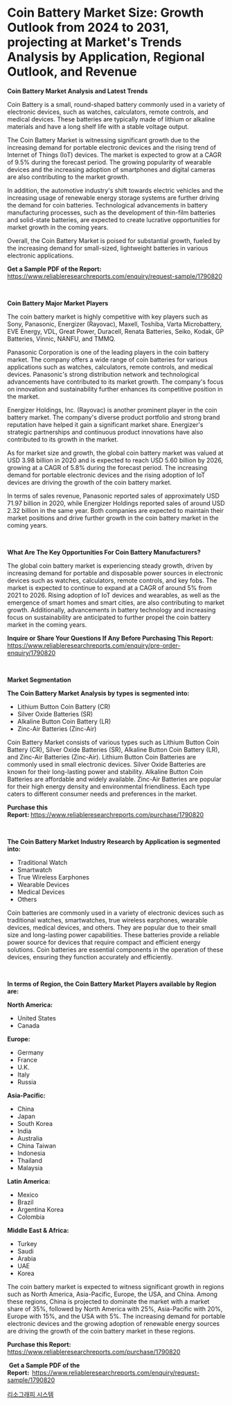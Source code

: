 <p><h1>Coin Battery Market Size: Growth Outlook from 2024 to 2031, projecting at Market's Trends Analysis by Application, Regional Outlook, and Revenue</h1></p><p><strong>Coin Battery Market Analysis and Latest Trends</strong></p>
<p><p>Coin Battery is a small, round-shaped battery commonly used in a variety of electronic devices, such as watches, calculators, remote controls, and medical devices. These batteries are typically made of lithium or alkaline materials and have a long shelf life with a stable voltage output.</p><p>The Coin Battery Market is witnessing significant growth due to the increasing demand for portable electronic devices and the rising trend of Internet of Things (IoT) devices. The market is expected to grow at a CAGR of 9.5% during the forecast period. The growing popularity of wearable devices and the increasing adoption of smartphones and digital cameras are also contributing to the market growth.</p><p>In addition, the automotive industry's shift towards electric vehicles and the increasing usage of renewable energy storage systems are further driving the demand for coin batteries. Technological advancements in battery manufacturing processes, such as the development of thin-film batteries and solid-state batteries, are expected to create lucrative opportunities for market growth in the coming years.</p><p>Overall, the Coin Battery Market is poised for substantial growth, fueled by the increasing demand for small-sized, lightweight batteries in various electronic applications.</p></p>
<p><strong>Get a Sample PDF of the Report:&nbsp;</strong> <a href="https://www.reliableresearchreports.com/enquiry/request-sample/1790820">https://www.reliableresearchreports.com/enquiry/request-sample/1790820</a></p>
<p>&nbsp;</p>
<p><strong>Coin Battery Major Market Players</strong></p>
<p><p>The coin battery market is highly competitive with key players such as Sony, Panasonic, Energizer (Rayovac), Maxell, Toshiba, Varta Microbattery, EVE Energy, VDL, Great Power, Duracell, Renata Batteries, Seiko, Kodak, GP Batteries, Vinnic, NANFU, and TMMQ. </p><p>Panasonic Corporation is one of the leading players in the coin battery market. The company offers a wide range of coin batteries for various applications such as watches, calculators, remote controls, and medical devices. Panasonic's strong distribution network and technological advancements have contributed to its market growth. The company's focus on innovation and sustainability further enhances its competitive position in the market.</p><p>Energizer Holdings, Inc. (Rayovac) is another prominent player in the coin battery market. The company's diverse product portfolio and strong brand reputation have helped it gain a significant market share. Energizer's strategic partnerships and continuous product innovations have also contributed to its growth in the market.</p><p>As for market size and growth, the global coin battery market was valued at USD 3.98 billion in 2020 and is expected to reach USD 5.60 billion by 2026, growing at a CAGR of 5.8% during the forecast period. The increasing demand for portable electronic devices and the rising adoption of IoT devices are driving the growth of the coin battery market.</p><p>In terms of sales revenue, Panasonic reported sales of approximately USD 71.97 billion in 2020, while Energizer Holdings reported sales of around USD 2.32 billion in the same year. Both companies are expected to maintain their market positions and drive further growth in the coin battery market in the coming years.</p></p>
<p>&nbsp;</p>
<p><strong>What Are The Key Opportunities For Coin Battery Manufacturers?</strong></p>
<p><p>The global coin battery market is experiencing steady growth, driven by increasing demand for portable and disposable power sources in electronic devices such as watches, calculators, remote controls, and key fobs. The market is expected to continue to expand at a CAGR of around 5% from 2021 to 2026. Rising adoption of IoT devices and wearables, as well as the emergence of smart homes and smart cities, are also contributing to market growth. Additionally, advancements in battery technology and increasing focus on sustainability are anticipated to further propel the coin battery market in the coming years.</p></p>
<p><strong>Inquire or Share Your Questions If Any Before Purchasing This Report:</strong> <a href="https://www.reliableresearchreports.com/enquiry/pre-order-enquiry/1790820">https://www.reliableresearchreports.com/enquiry/pre-order-enquiry/1790820</a></p>
<p>&nbsp;</p>
<p><strong>Market Segmentation</strong></p>
<p><strong>The Coin Battery Market Analysis by types is segmented into:</strong></p>
<p><ul><li>Lithium Button Coin Battery (CR)</li><li>Silver Oxide Batteries (SR)</li><li>Alkaline Button Coin Battery (LR)</li><li>Zinc-Air Batteries (Zinc-Air)</li></ul></p>
<p><p>Coin Battery Market consists of various types such as Lithium Button Coin Battery (CR), Silver Oxide Batteries (SR), Alkaline Button Coin Battery (LR), and Zinc-Air Batteries (Zinc-Air). Lithium Button Coin Batteries are commonly used in small electronic devices. Silver Oxide Batteries are known for their long-lasting power and stability. Alkaline Button Coin Batteries are affordable and widely available. Zinc-Air Batteries are popular for their high energy density and environmental friendliness. Each type caters to different consumer needs and preferences in the market.</p></p>
<p><strong>Purchase this Report:&nbsp;</strong><a href="https://www.reliableresearchreports.com/purchase/1790820">https://www.reliableresearchreports.com/purchase/1790820</a></p>
<p>&nbsp;</p>
<p><strong>The Coin Battery Market Industry Research by Application is segmented into:</strong></p>
<p><ul><li>Traditional Watch</li><li>Smartwatch</li><li>True Wireless Earphones</li><li>Wearable Devices</li><li>Medical Devices</li><li>Others</li></ul></p>
<p><p>Coin batteries are commonly used in a variety of electronic devices such as traditional watches, smartwatches, true wireless earphones, wearable devices, medical devices, and others. They are popular due to their small size and long-lasting power capabilities. These batteries provide a reliable power source for devices that require compact and efficient energy solutions. Coin batteries are essential components in the operation of these devices, ensuring they function accurately and efficiently.</p></p>
<p>&nbsp;</p>
<p><strong>In terms of Region, the Coin Battery Market Players available by Region are:</strong></p>
<p>
    <p> <strong> North America: </strong>
        <ul>
            <li>United States</li>
            <li>Canada</li>
        </ul>
        </p> 
    <p> <strong> Europe: </strong>
        <ul>
            <li>Germany</li>
            <li>France</li>
            <li>U.K.</li>
            <li>Italy</li>
            <li>Russia</li>
        </ul>
        </p> 
    <p> <strong> Asia-Pacific: </strong>
        <ul>
            <li>China</li>
            <li>Japan</li>
            <li>South Korea</li>
            <li>India</li>
            <li>Australia</li>
            <li>China Taiwan</li>
            <li>Indonesia</li>
            <li>Thailand</li>
            <li>Malaysia</li>
        </ul>
        </p> 
    <p> <strong> Latin America: </strong>
        <ul>
            <li>Mexico</li>
            <li>Brazil</li>
            <li>Argentina Korea</li>
            <li>Colombia</li>
        </ul>
        </p> 
    <p> <strong> Middle East & Africa: </strong>
        <ul>
            <li>Turkey</li>
            <li>Saudi</li>
            <li>Arabia</li>
            <li>UAE</li>
            <li>Korea</li>
        </ul>
    </p>
    </p>
<p><p>The coin battery market is expected to witness significant growth in regions such as North America, Asia-Pacific, Europe, the USA, and China. Among these regions, China is projected to dominate the market with a market share of 35%, followed by North America with 25%, Asia-Pacific with 20%, Europe with 15%, and the USA with 5%. The increasing demand for portable electronic devices and the growing adoption of renewable energy sources are driving the growth of the coin battery market in these regions.</p></p>
<p><strong>Purchase this Report: </strong><a href="https://www.reliableresearchreports.com/purchase/1790820">https://www.reliableresearchreports.com/purchase/1790820</a></p>
<p>&nbsp;<strong>Get a Sample PDF of the Report:&nbsp;&nbsp;</strong><a href="https://www.reliableresearchreports.com/enquiry/request-sample/1790820">https://www.reliableresearchreports.com/enquiry/request-sample/1790820</a></p>
<p><strong></strong></p>
<p><p><a href="https://github.com/oajzkywllm460/Market-Research-Report-List-1/blob/main/389758515037.md">리소그래피 시스템</a></p></p>